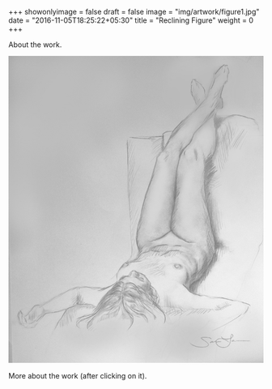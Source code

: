 +++
showonlyimage = false
draft = false
image = "img/artwork/figure1.jpg"
date = "2016-11-05T18:25:22+05:30"
title = "Reclining Figure"
weight = 0
+++

About the work.

<!--more-->

![figure1][1]

More about the work (after clicking on it).


[1]: /img/artwork/figure1.jpg
